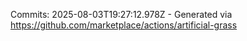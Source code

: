 Commits: 2025-08-03T19:27:12.978Z - Generated via https://github.com/marketplace/actions/artificial-grass
<br>
